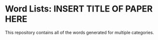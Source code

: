 # Word Lists: INSERT TITLE OF PAPER HERE
This repository contains all of the words generated for multiple categories.
